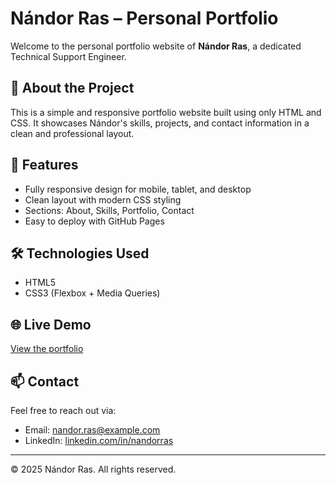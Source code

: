 # Nándor Ras – Personal Portfolio

Welcome to the personal portfolio website of **Nándor Ras**, a dedicated Technical Support Engineer.

## 🚀 About the Project

This is a simple and responsive portfolio website built using only HTML and CSS. It showcases Nándor's skills, projects, and contact information in a clean and professional layout.

## 📄 Features

- Fully responsive design for mobile, tablet, and desktop
- Clean layout with modern CSS styling
- Sections: About, Skills, Portfolio, Contact
- Easy to deploy with GitHub Pages

## 🛠️ Technologies Used

- HTML5
- CSS3 (Flexbox + Media Queries)

## 🌐 Live Demo

[View the portfolio](https://narnacle.github.io/portfolio-nandor-ras/)

## 📫 Contact

Feel free to reach out via:

- Email: nandor.ras@example.com  
- LinkedIn: [linkedin.com/in/nandorras](https://linkedin.com/in/nandorras)

---

© 2025 Nándor Ras. All rights reserved.
